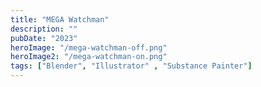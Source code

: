 ```yaml
---
title: "MEGA Watchman"
description: ""
pubDate: "2023"
heroImage: "/mega-watchman-off.png"
heroImage2: "/mega-watchman-on.png"
tags: ["Blender", "Illustrator" , "Substance Painter"]
---
```

